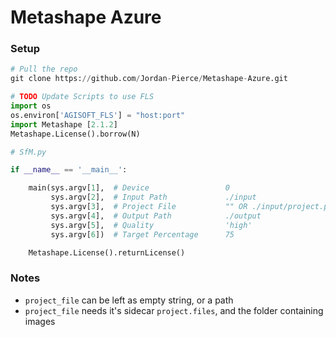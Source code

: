 # Metashape Azure

### Setup
```python
# Pull the repo
git clone https://github.com/Jordan-Pierce/Metashape-Azure.git
```

```python
# TODO Update Scripts to use FLS
import os
os.environ['AGISOFT_FLS'] = "host:port"
import Metashape [2.1.2]
Metashape.License().borrow(N)

# SfM.py

if __name__ == '__main__':

    main(sys.argv[1],  # Device                 0
         sys.argv[2],  # Input Path             ./input
         sys.argv[3],  # Project File           "" OR ./input/project.psx
         sys.argv[4],  # Output Path            ./output
         sys.argv[5],  # Quality                'high'
         sys.argv[6])  # Target Percentage      75

    Metashape.License().returnLicense()
```

### Notes
- `project_file` can be left as empty string, or a path
- `project_file` needs it's sidecar `project.files`, and the folder containing images
